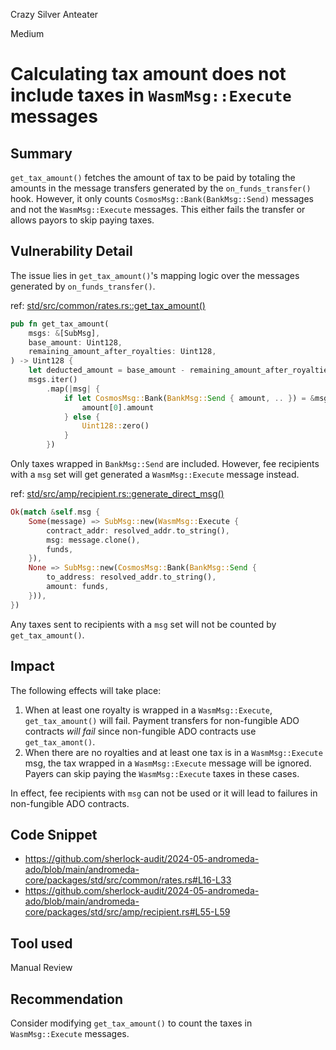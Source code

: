 Crazy Silver Anteater

Medium

# Calculating tax amount does not include taxes in `WasmMsg::Execute` messages

## Summary
`get_tax_amount()` fetches the amount of tax to be paid by totaling the amounts in the message transfers generated by the `on_funds_transfer()` hook. However, it only counts `CosmosMsg::Bank(BankMsg::Send)` messages and not the `WasmMsg::Execute` messages. This either fails the transfer or allows payors to skip paying taxes.

## Vulnerability Detail
The issue lies in `get_tax_amount()`'s mapping logic over the messages generated by `on_funds_transfer()`. 

ref: [std/src/common/rates.rs::get_tax_amount()](https://github.com/sherlock-audit/2024-05-andromeda-ado/blob/main/andromeda-core/packages/std/src/common/rates.rs#L16-L33)
```rust
pub fn get_tax_amount(
    msgs: &[SubMsg],
    base_amount: Uint128,
    remaining_amount_after_royalties: Uint128,
) -> Uint128 {
    let deducted_amount = base_amount - remaining_amount_after_royalties;
    msgs.iter()
        .map(|msg| {
            if let CosmosMsg::Bank(BankMsg::Send { amount, .. }) = &msg.msg {
                amount[0].amount
            } else {
                Uint128::zero()
            }
        })
```

Only taxes wrapped in `BankMsg::Send` are included. However, fee recipients with a `msg` set will get generated a `WasmMsg::Execute` message instead.

ref: [std/src/amp/recipient.rs::generate_direct_msg()](https://github.com/sherlock-audit/2024-05-andromeda-ado/blob/main/andromeda-core/packages/std/src/amp/recipient.rs#L55-L59)
```rust
Ok(match &self.msg {
    Some(message) => SubMsg::new(WasmMsg::Execute {
        contract_addr: resolved_addr.to_string(),
        msg: message.clone(),
        funds,
    }),
    None => SubMsg::new(CosmosMsg::Bank(BankMsg::Send {
        to_address: resolved_addr.to_string(),
        amount: funds,
    })),
})
```

Any taxes sent to recipients with a `msg` set will not be counted by `get_tax_amount()`.

## Impact
The following effects will take place:
1. When at least one royalty is wrapped in a `WasmMsg::Execute`, `get_tax_amount()` will fail. Payment transfers for non-fungible ADO contracts _will fail_ since non-fungible ADO contracts use `get_tax_amont()`.
2. When there are no royalties and at least one tax is in a `WasmMsg::Execute` msg, the tax wrapped in a `WasmMsg::Execute` message will be ignored. Payers can skip paying the `WasmMsg::Execute` taxes in these cases.

In effect, fee recipients with `msg` can not be used or it will lead to failures in non-fungible ADO contracts.

## Code Snippet
- https://github.com/sherlock-audit/2024-05-andromeda-ado/blob/main/andromeda-core/packages/std/src/common/rates.rs#L16-L33
- https://github.com/sherlock-audit/2024-05-andromeda-ado/blob/main/andromeda-core/packages/std/src/amp/recipient.rs#L55-L59

## Tool used
Manual Review

## Recommendation
Consider modifying `get_tax_amount()` to count the taxes in `WasmMsg::Execute` messages.